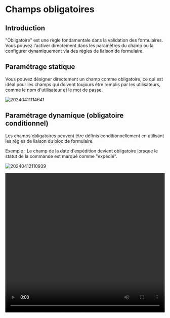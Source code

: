 # Champs obligatoires

## Introduction

"Obligatoire" est une règle fondamentale dans la validation des formulaires. Vous pouvez l'activer directement dans les paramètres du champ ou la configurer dynamiquement via des règles de liaison de formulaire.

## Paramétrage statique

Vous pouvez désigner directement un champ comme obligatoire, ce qui est idéal pour les champs qui doivent toujours être remplis par les utilisateurs, comme le nom d'utilisateur et le mot de passe.

![20240411114641](https://static-docs.nocobase.com/20240411114641.png)

## Paramétrage dynamique (obligatoire conditionnel)

Les champs obligatoires peuvent être définis conditionnellement en utilisant les règles de liaison du bloc de formulaire.

Exemple : Le champ de la date d'expédition devient obligatoire lorsque le statut de la commande est marqué comme "expédié".

![20240412110939](https://static-docs.nocobase.com/20240412110939.png)

<video width="100%" height="440" controls>
      <source src="https://static-docs.nocobase.com/20240417112915.mp4" type="video/mp4">
</video>
